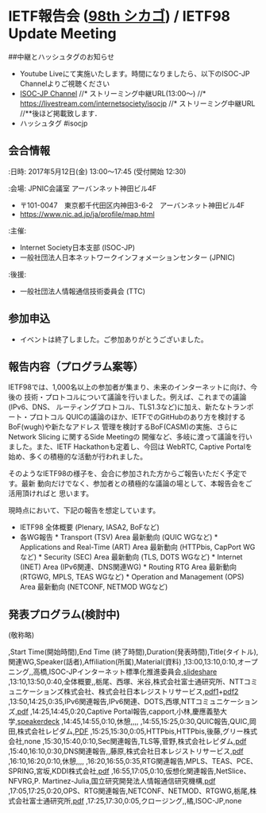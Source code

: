 # IETF報告会 ([98th シカゴ](http://www.ietf.org/meeting/98/)) / IETF98 Update Meeting

##中継とハッシュタグのお知らせ
*  Youtube Liveにて実施いたします。時間になりましたら、以下のISOC-JP Channelよりご視聴ください
*  [ISOC-JP Channel](https://www.youtube.com/channel/UCIaSR4tab4jiwvaTvwQ013w)
//* ストリーミング中継URL(13:00〜)
//* https://livestream.com/internetsociety/isocjp
//* ストリーミング中継URL
//**後ほど掲載致します．
*  ハッシュタグ  #isocjp

## 会合情報
:日時: 2017年5月12日(金) 13:00〜17:45 (受付開始 12:30)

:会場: JPNIC会議室 アーバンネット神田ビル4F
*  〒101-0047　東京都千代田区内神田3-6-2　アーバンネット神田ビル4F
*  https://www.nic.ad.jp/ja/profile/map.html

:主催:
*  Internet Society日本支部 (ISOC-JP)
*  一般社団法人日本ネットワークインフォメーションセンター (JPNIC)

:後援:
*  一般社団法人情報通信技術委員会 (TTC)

## 参加申込
*  イベントは終了しました。ご参加ありがとうございました。




## 報告内容（プログラム案等）

IETF98では、1,000名以上の参加者が集まり、未来のインターネットに向け、今後の
技術・プロトコルについて議論を行いました。例えば、これまでの議論(IPv6、DNS、
ルーティングプロトコル、TLS1.3など)に加え、新たなトランポート・プロトコル
QUICの議論のほか、IETFでのGitHubのあり方を検討するBoF(wugh)や新たなアドレス
管理を検討するBoF(CASM)の実施、さらにNetwork Slicing に関するSide Meetingの
開催など、多岐に渡って議論を行いました。また、IETF Hackathonも定着し、今回は
WebRTC, Captive Portalを始め、多くの積極的な活動が行われました。

そのようなIETF98の様子を、会合に参加された方からご報告いただく予定です。最新
動向だけでなく、参加者との積極的な議論の場として、本報告会をご活用頂ければと
思います。

現時点において、下記の報告を想定しています。

* IETF98 全体概要 (Plenary, IASA2, BoFなど)
* 各WG報告
       * Transport (TSV) Area 最新動向 (QUIC WGなど)
       * Applications and Real-Time (ART) Area 最新動向 (HTTPbis, CapPort WGなど)
       * Security (SEC) Area 最新動向 (TLS, DOTS WGなど)
       * Internet (INET) Area (IPv6関連、DNS関連WG)
       * Routing RTG Area 最新動向 (RTGWG, MPLS, TEAS WGなど)
       * Operation and Management (OPS) Area 最新動向 (NETCONF, NETMOD WGなど)

## 発表プログラム(検討中)

(敬称略)

,Start Time(開始時間),End Time (終了時間),Duration(発表時間),Title(タイトル),関連WG,Speaker(話者),Affiliation(所属),Material(資料)
,13:00,13:10,0:10,オープニング,,高橋,ISOC-JPインターネット標準化推進委員会,[slideshare](https://www.slideshare.net/TakeshiTakahashi1/isocjp-ietf98)
,13:10,13:50,0:40,全体概要,,栃尾、西塚、米谷,株式会社富士通研究所、NTTコミュニケーションズ株式会社、株式会社日本レジストリサービス,[pdf1](https://www.isoc.jp/wiki.cgi?action=ATTACH&file=20170512%5Fietf98%2Dupdate%5FYujiTochio%5Fgen%2Epdf&page=IETF98Update)+[pdf2](https://www.isoc.jp/wiki.cgi?page=IETF98Update&action=ATTACH&file=20170512%5Fietf98%5Fupdate%5FYoshiroYoneya%2Epdf)
,13:50,14:25,0:35,IPv6関連報告,IPv6関連、DOTS,西塚,NTTコミュニケーションズ,[pdf](https://www.isoc.jp/wiki.cgi?action=ATTACH&file=20170512%5Fietf98%5Fupdate%5Fipv6%5Fdots%5Fnishizuka%2Epdf&page=IETF98Update)
,14:25,14:45,0:20,Captive Portal報告,capport,小林,慶應義塾大学,[speakerdeck](https://speakerdeck.com/ao/capport-wg-at-ietf98bao-gao-hui)
,14:45,14:55,0:10,休憩,,,,
,14:55,15:25,0:30,QUIC報告,QUIC,岡田,株式会社レピダム,[PDF](https://www.isoc.jp/wiki.cgi?file=20170512%5Fietf98%5Fupdate%5FKoujiOkada%2Epdf&page=IETF98Update&action=ATTACH)
,15:25,15:30,0:05,HTTPbis,HTTPbis,後藤,グリー株式会社,none
,15:30,15:40,0:10,Sec関連報告,TLS等,菅野,株式会社レピダム,[pdf](https://www.isoc.jp/wiki.cgi?file=20170512%5Fietf98%5Fupdate%5FSatoruKanno%2Epdf&action=ATTACH&page=IETF98Update)
,15:40,16:10,0:30,DNS関連報告,,藤原,株式会社日本レジストリサービス,[pdf](https://www.isoc.jp/wiki.cgi?file=20170512%5Fietf98update%5Ffujiwara%2Epdf&page=IETF98Update&action=ATTACH)
,16:10,16:20,0:10,休憩,,,,
,16:20,16:55,0:35,RTG関連報告,MPLS、TEAS、PCE、SPRING,宮坂,KDDI株式会社,[pdf](https://www.isoc.jp/wiki.cgi?file=20170512%5Fietf98%2Dupdate%5FTakuyaMiyasaka%2Epdf&page=IETF98Update&action=ATTACH)
,16:55,17:05,0:10,仮想化関連報告,NetSlice、NFVRG,P. Martinez-Julia,国立研究開発法人情報通信研究機構,[pdf](https://www.isoc.jp/wiki.cgi?file=20170512%2Dietf98%2Dupdate%5FPedroMartinezJulia%2Epdf&action=ATTACH&page=IETF98Update)
,17:05,17:25,0:20,OPS、RTG関連報告,NETCONF、NETMOD、RTGWG,栃尾,株式会社富士通研究所,[pdf](https://www.isoc.jp/wiki.cgi?page=IETF98Update&file=20170512%5Fietf98%2Dupdate%5FYujiTochio%5Frtg%5Fops%2Epdf&action=ATTACH)
,17:25,17:30,0:05,クロージング,,橘,ISOC-JP,none




